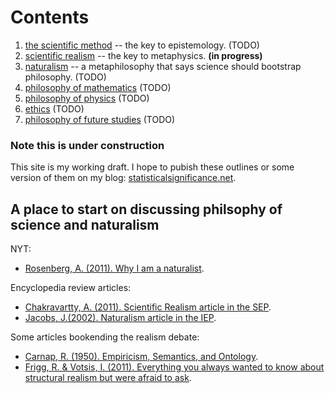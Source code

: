 Contents
================================================================================

1.  [the scientific method](scientific-method.html) -- the key to epistemology.   (TODO)
1.  [scientific realism](scientific-realism.html) -- the key to metaphysics.   **(in progress)**
1.  [naturalism](naturalism.html) -- a metaphilosophy that says science should bootstrap philosophy.  (TODO)
1.  [philosophy of mathematics](math.html)   (TODO)
1.  [philosophy of physics](physics.html)   (TODO)
1.  [ethics](ethics.html)   (TODO)
1.  [philosophy of future studies](future.html)   (TODO)


### Note this is under construction

This site is my working draft.  I hope to pubish these outlines or some version
of them on my blog: [statisticalsignificance.net](http://statisticalsignificance.net/).


A place to start on discussing philsophy of science and naturalism
--------------------------------------------------------------------------------

NYT:

-   [Rosenberg, A. (2011). Why I am a naturalist](http://opinionator.blogs.nytimes.com/2011/09/17/why-i-am-a-naturalist/).

Encyclopedia review articles:

-   [Chakravartty, A. (2011). Scientific Realism article in the SEP](http://plato.stanford.edu/entries/scientific-realism/).
-   [Jacobs, J.(2002). Naturalism article in the IEP](http://www.iep.utm.edu/naturali/).

Some articles bookending the realism debate:

-   [Carnap, R. (1950). Empiricism, Semantics, and Ontology](docs/1950.Carnap.Empiricism-Semantics-Ontology.pdf).
-   [Frigg, R. & Votsis, I. (2011). Everything you always wanted to know about structural realism but were afraid to ask](docs/2011.Frigg-Votsis.Everything-you-always-wanted-to-know-about-structural-realism-but-were-afraid-to-ask.pdf).



